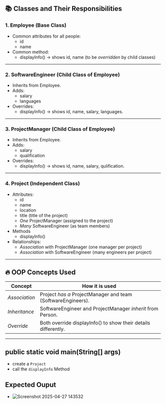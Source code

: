 

## 📚 Classes and Their Responsibilities

### 1. Employee (Base Class)
- Common attributes for all people:
  - id
  - name
- Common method:
  - displayInfo() → shows id, name (to be *overridden* by child classes)

---

### 2. SoftwareEngineer (Child Class of Employee)
- Inherits from Employee.
- Adds:
  - salary
  - languages
- Overrides:
  - displayInfo() → shows id, name, salary, languages.

---

### 3. ProjectManager (Child Class of Employee)
- Inherits from Employee.
- Adds:
  - salary
  - qualification
- Overrides:
  - displayInfo() → shows id, name, salary, qulification.

---

### 4. Project (Independent Class)
- Attributes:
  - id
  - name
  - location
  - title (title of the project)
  - *One* ProjectManager (assigned to the project)
  - *Many* SoftwareEngineer (as team members)
- Methods
  - displayInfo()
- Relationships:
  - *Association* with ProjectManager (one manager per project)
  - *Association* with SoftwareEngineer (many engineers per project)

---

## 🔥 OOP Concepts Used

| Concept         | How it is used                                |
|-----------------|------------------------------------------------|
| *Association* | Project *has a* ProjectManager and team (SoftwareEngineers). |
| *Inheritance* | SoftwareEngineer and ProjectManager *inherit* from Person. |
| *Override*    | Both override displayInfo() to show their details differently. |

---

## public static void main(String[] args)
  - create a `Project`
  - call the `displayInfo` Method

## Expected Ouput
  - ![Screenshot 2025-04-27 143532](https://github.com/user-attachments/assets/711ece60-fa1e-4b3c-81ab-dcbc0dfffaee)
